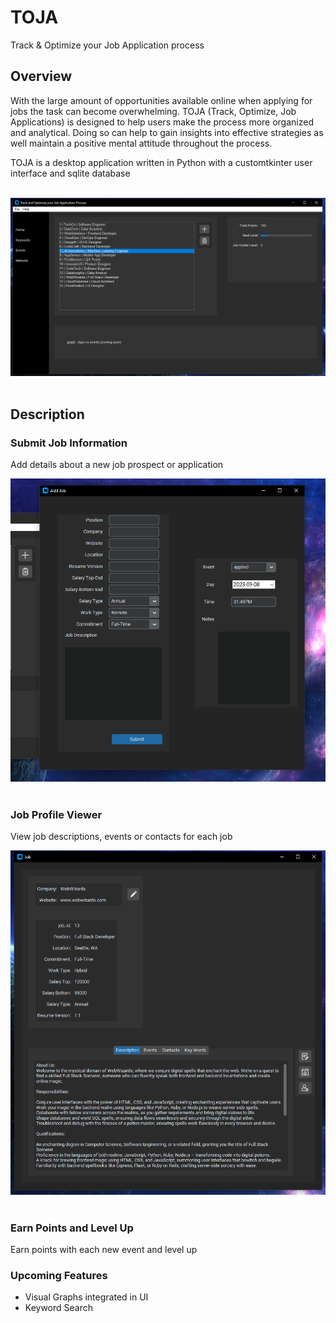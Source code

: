 # TOJA
Track &amp; Optimize your Job Application process

## Overview
With the large amount of opportunities available online when applying for jobs the task can become overwhelming.
TOJA (Track, Optimize, Job Applications) is designed to help users make the process more organized and analytical.
Doing so can help to gain insights into effective strategies as well maintain a positive mental attitude throughout the process.

TOJA is a desktop application written in Python with a customtkinter user interface and sqlite database

<br>
<div align="center">
<img src="assets/home_screenshot.png" width=800>
</div>
<br>

## Description
### Submit Job Information
Add details about a new job prospect or application
<br>
<div align="center">
<img src="assets/add_job_screenshot.png" width=600>
</div>
<br>

### Job Profile Viewer 
View job descriptions, events or contacts for each job
<br>
<div align="center">
<img src="assets/job_profile_screenshot.png" width=600>
</div>
<br>

### Earn Points and Level Up
Earn points with each new event and level up

### Upcoming Features
+ Visual Graphs integrated in UI
+ Keyword Search


